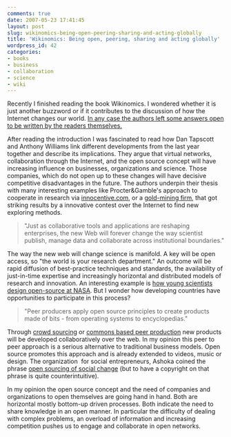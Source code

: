 ```yaml
---
comments: true
date: 2007-05-23 17:41:45
layout: post
slug: wikinomics-being-open-peering-sharing-and-acting-globally
title: 'Wikinomics: Being open, peering, sharing and acting globally'
wordpress_id: 42
categories:
- books
- business
- collaboration
- science
- wiki
---
```


Recently I finished reading the book Wikinomics. I wondered whether it is just another buzzword or if it contributes to the discussion of how the Internet changes our world. [In any case the authors left some answers open to be written by the readers themselves.](http://www.wikinomics.com/blog/index.php/2007/05/10/the-wikinomics-playbook-is-coming/)

After reading the introduction I was fascinated to read how Dan Tapscott and Anthony Williams link different developments from the last year together and describe its implications. They argue that virtual networks, collaboration through the Internet, and the open source concept will have increasing influence on businesses, organizations and science.  Those companies, which do not open up to these changes will have decisive competitive disadvantages in the future. The authors underpin their thesis with many interesting examples like Procter&Gamble's approach to cooperate in research via [innocentive.com](http://www.innocentive.com/), or a [gold-mining firm](http://www.goldcorp.com/), that got striking results by a innovative contest over the Internet to find new exploring methods.


> "Just as collaborative tools and applications are reshaping enterprises, the new Web will forever change the way scientist publish, manage data and collaborate across institutional boundaries."


The way the new web will change science is manifold.  A key will be open access, so "the world is your research department." An outcome will be rapid diffusion of best-practice techniques and standards, the availability of just-in-time expertise and increasingly horizontal and distributed models of research and innovation. An interesting example is [how young scientists design open-source at NASA](http://mikeg.typepad.com/perceptions/2007/04/collaboration_i.html). But I wonder how developing countries have opportunities to participate in this process?


> "Peer producers apply open source principles to create products made of bits - from operating systems to encyclopedias."


Through [crowd sourcing](http://www.readwriteweb.com/archives/crowdsourcing_million_heads.php) or [commons based peer production](http://en.wikipedia.org/wiki/Commons-based_peer_production) new products will be developed collaboratively over the web. In my opinion this peer to peer approach is a serious alternative to traditional business models.  Open source promotes this approach and is already extended to  videos, music or design. The organization  for social entrepreneurs, Ashoka coined the phrase  [open sourcing of social change](http://www.changemakers.net) (but to have a copyright on that phrase is quite counterintuitive).

In my opinion the open source concept and the need of companies and organizations to open themselves are going hand in hand. Both are horizontal mostly bottom-up driven processes. Both indicate the need to share knowledge in an open manner. In particular the difficulty of dealing with complex problems, an overload of information and increasing competition pushes us to engage and  collaborate in open networks.
